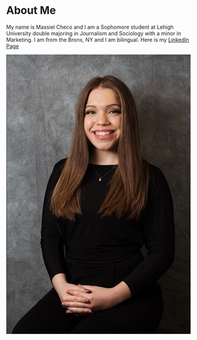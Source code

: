 # About Me
My name is Massiel Checo and I am a Sophomore student at Lehigh University double majoring in Journalism and Sociology with a minor in Marketing. I am from the Bronx, NY and I am bilingual. Here is my [LinkedIn Page](https://www.linkedin.com/in/massiel-checo-302065138/)

![Profile Picture](https://github.com/massielcheco/massielcheco.github.io/blob/master/IMG-1748.jpg?raw=true)
